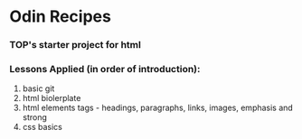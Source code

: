 # Odin Recipes

### TOP's starter project for html

### Lessons Applied (in order of introduction):
1. basic git
2. html biolerplate
3. html elements tags - headings, paragraphs, links, images, emphasis and strong
4. css basics